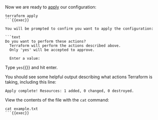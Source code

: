 Now we are ready to [apply](https://terraform.io/cli/commands/apply)
our configuration:

```shell
terraform apply
```{{exec}}

You will be prompted to confirm you want to apply the configuration:

```text
Do you want to perform these actions?
  Terraform will perform the actions described above.
  Only 'yes' will be accepted to approve.

  Enter a value:
```

Type `yes`{{}} and hit enter.

You should see some helpful output describing what actions Terraform is taking,
including this line:

```text
Apply complete! Resources: 1 added, 0 changed, 0 destroyed.
```

View the contents of the file with the `cat` command:

```shell
cat example.txt
```{{exec}}
